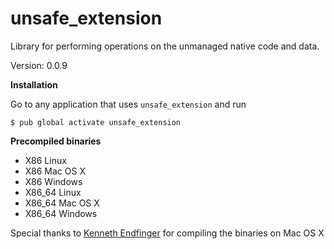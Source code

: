 unsafe_extension
=====

Library for performing operations on the unmanaged native code and data.

Version: 0.0.9

**Installation**

Go to any application that uses `unsafe_extension` and run

```
$ pub global activate unsafe_extension
```

**Precompiled binaries**  

- X86 Linux
- X86 Mac OS X
- X86 Windows
- X86_64 Linux
- X86_64 Mac OS X
- X86_64 Windows

Special thanks to [Kenneth Endfinger](https://github.com/kaendfinger) for compiling the binaries on Mac OS X
